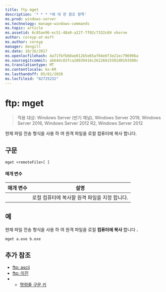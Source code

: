 ```yaml
---
title: ftp mget
description: '* * * *에 대 한 참조 항목'
ms.prod: windows-server
ms.technology: manage-windows-commands
ms.topic: article
ms.assetid: 6c85ae96-ec51-48a9-a227-7f02c7332c69 vhorne
author: coreyp-at-msft
ms.author: coreyp
manager: dongill
ms.date: 10/16/2017
ms.openlocfilehash: 4a71fbfb60ae012b5e65af04e6f3e21ec796996a
ms.sourcegitcommit: ab64dc83fca28039416c26226815502d0193500c
ms.translationtype: MT
ms.contentlocale: ko-KR
ms.lasthandoff: 05/01/2020
ms.locfileid: "82725232"
---
```

# <a name="ftp-mget"></a>ftp: mget

> 적용 대상: Windows Server (반기 채널), Windows Server 2019, Windows Server 2016, Windows Server 2012 R2, Windows Server 2012

현재 파일 전송 형식을 사용 하 여 원격 파일을 로컬 컴퓨터에 복사 합니다.   
## <a name="syntax"></a>구문  
```  
mget <remoteFile>[ ]  
```  
#### <a name="parameters"></a>매개 변수  

|  매개 변수   |                        설명                        |
|--------------|-----------------------------------------------------------|
| <remoteFile> | 로컬 컴퓨터에 복사할 원격 파일을 지정 합니다. |

## <a name="examples"></a>예  
현재 파일 전송 형식을 사용 하 여 원격 파일을 로컬 **컴퓨터에 복사** 합니다 **.**  
```  
mget a.exe b.exe  
```  
## <a name="additional-references"></a>추가 참조  
-   [ftp: ascii](ftp-ascii.md)  
-   [ftp: 이진](ftp-binary.md)  
-   - [명령줄 구문 키](command-line-syntax-key.md)  
